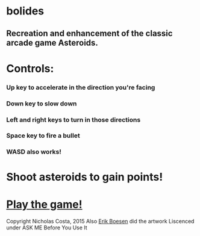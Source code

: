 # bolides
## Recreation and enhancement of the classic arcade game Asteroids.

# Controls:
### Up key to accelerate in the direction you're facing
### Down key to slow down
### Left and right keys to turn in those directions
### Space key to fire a bullet
### WASD also works!
# Shoot asteroids to gain points!

# [Play the game!](http://nichosta.github.io/bolides/)

Copyright Nicholas Costa, 2015
Also [Erik Boesen](http://erikboesen.com) did the artwork
Liscenced under ASK ME Before You Use It
